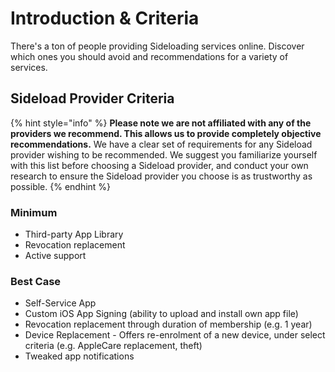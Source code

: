 # Introduction & Criteria

There's a ton of people providing Sideloading services online. Discover which ones you should avoid and recommendations for a variety of services.

## Sideload Provider Criteria

{% hint style="info" %}
**Please note we are not affiliated with any of the providers we recommend. This allows us to provide completely objective recommendations.** We have a clear set of requirements for any Sideload provider wishing to be recommended. We suggest you familiarize yourself with this list before choosing a Sideload provider, and conduct your own research to ensure the Sideload provider you choose is as trustworthy as possible.
{% endhint %}

### Minimum

* Third-party App Library
* Revocation replacement
* Active support

### Best Case

* Self-Service App
* Custom iOS App Signing \(ability to upload and install own app file\)
* Revocation replacement through duration of membership \(e.g. 1 year\)
* Device Replacement - Offers re-enrolment of a new device, under select criteria \(e.g. AppleCare replacement, theft\)
* Tweaked app notifications



